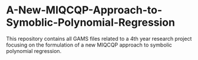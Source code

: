 # A-New-MIQCQP-Approach-to-Symoblic-Polynomial-Regression
This repository contains all GAMS files related to a 4th year research project focusing on the formulation of a new MIQCQP approach to symbolic polynomial regression.
